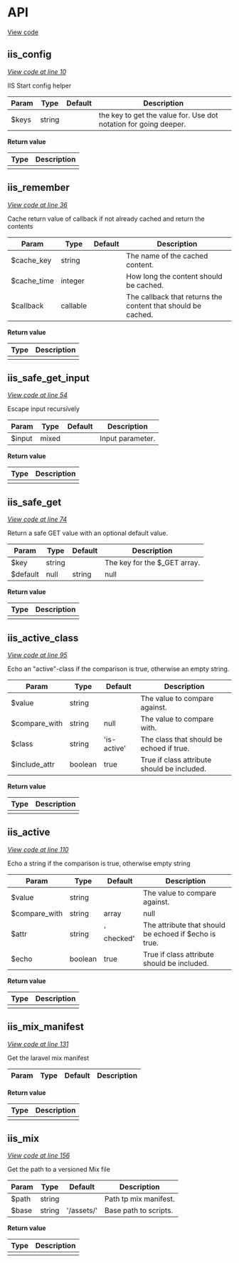 # API
[View code](src/helpers.php)

## iis_config
_[View code at line 10](src/helpers.php#L10)_

IIS Start config helper

| Param | Type | Default | Description |
| ----- | ---- | ------- | ----------- |
| $keys | string |  | the key to get the value for. Use dot notation for going deeper. |

__Return value__

| Type | Description |
| ---- | ----------- |
|  |  |

## iis_remember
_[View code at line 36](src/helpers.php#L36)_

Cache return value of callback if not already cached and return the contents

| Param | Type | Default | Description |
| ----- | ---- | ------- | ----------- |
| $cache_key | string |  | The name of the cached content. |
| $cache_time | integer |  | How long the content should be cached. |
| $callback | callable |  | The callback that returns the content that should be cached. |

__Return value__

| Type | Description |
| ---- | ----------- |
|  |  |

## iis_safe_get_input
_[View code at line 54](src/helpers.php#L54)_

Escape input recursively

| Param | Type | Default | Description |
| ----- | ---- | ------- | ----------- |
| $input | mixed |  | Input parameter. |

__Return value__

| Type | Description |
| ---- | ----------- |
|  |  |

## iis_safe_get
_[View code at line 74](src/helpers.php#L74)_

Return a safe GET value with an optional default value.

| Param | Type | Default | Description |
| ----- | ---- | ------- | ----------- |
| $key | string |  | The key for the $_GET array. |
| $default | null|string | null | Default value if GET variable doesn't exist. |

__Return value__

| Type | Description |
| ---- | ----------- |
|  |  |

## iis_active_class
_[View code at line 95](src/helpers.php#L95)_

Echo an "active"-class if the comparison is true, otherwise
an empty string.

| Param | Type | Default | Description |
| ----- | ---- | ------- | ----------- |
| $value | string |  | The value to compare against. |
| $compare_with | string | null | The value to compare with. |
| $class | string | 'is-active' | The class that should be echoed if true. |
| $include_attr | boolean | true | True if class attribute should be included. |

__Return value__

| Type | Description |
| ---- | ----------- |
|  |  |

## iis_active
_[View code at line 110](src/helpers.php#L110)_

Echo a string if the comparison is true, otherwise empty string

| Param | Type | Default | Description |
| ----- | ---- | ------- | ----------- |
| $value | string |  | The value to compare against. |
| $compare_with | string|array | null | The value to compare with. |
| $attr | string | ' checked' | The attribute that should be echoed if $echo is true. |
| $echo | boolean | true | True if class attribute should be included. |

__Return value__

| Type | Description |
| ---- | ----------- |
|  |  |

## iis_mix_manifest
_[View code at line 131](src/helpers.php#L131)_

Get the laravel mix manifest

| Param | Type | Default | Description |
| ----- | ---- | ------- | ----------- |

__Return value__

| Type | Description |
| ---- | ----------- |
|  |  |

## iis_mix
_[View code at line 156](src/helpers.php#L156)_

Get the path to a versioned Mix file

| Param | Type | Default | Description |
| ----- | ---- | ------- | ----------- |
| $path | string |  | Path tp mix manifest. |
| $base | string | '/assets/' | Base path to scripts. |

__Return value__

| Type | Description |
| ---- | ----------- |
|  |  |

